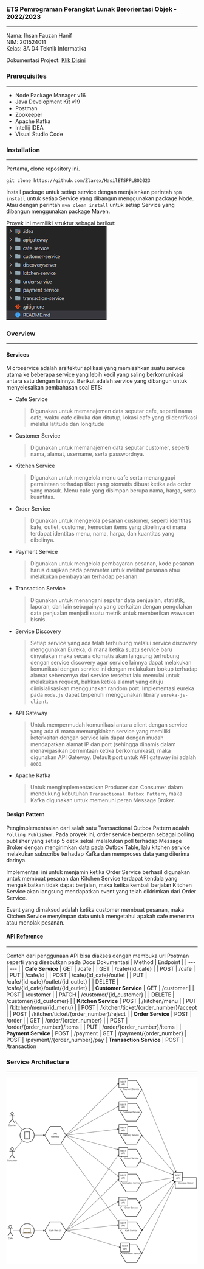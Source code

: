### <b>ETS Pemrograman Perangkat Lunak Berorientasi Objek - 2022/2023</b>

---

Nama: Ihsan Fauzan Hanif\
NIM: 201524011\
Kelas: 3A D4 Teknik Informatika

Dokumentasi Project: [Klik Disini](https://docs.google.com/document/d/1ROC31bRhzpV1mlDWFxzbLG0VXyi_doumuXHkW5tsJZM/edit?usp=sharing)

### <b>Prerequisites</b>

---

- Node Package Manager v16
- Java Development Kit v19
- Postman
- Zookeeper
- Apache Kafka
- Intellij IDEA
- Visual Studio Code

### <b>Installation</b>

---

Pertama, clone repository ini.

```
git clone https://github.com/Zlarex/HasilETSPPLBO2023
```

Install package untuk setiap service dengan menjalankan perintah `npm install` untuk setiap Service yang dibangun menggunakan package Node. Atau dengan perintah `mvn clean install` untuk setiap Service yang dibangun menggunakan package Maven.


Proyek ini memiliki struktur sebagai berikut:\
![Installation](.github/Picture1.png)

### <b>Overview</b>

---

#### <b>Services</b>
Microservice adalah arsitektur aplikasi yang memisahkan suatu service utama ke beberapa service yang lebih kecil yang saling berkomunikasi antara satu dengan lainnya. Berikut adalah service yang dibangun  untuk menyelesaikan pembahasan soal ETS:
- Cafe Service
  > Digunakan untuk memanajemen data seputar cafe, seperti nama cafe, waktu cafe dibuka dan ditutup, lokasi cafe yang diidentifikasi melalui latitude dan longitude
- Customer Service
  > Digunakan untuk memanajemen data seputar customer, seperti nama, alamat, username, serta passwordnya.
- Kitchen Service
  > Digunakan untuk mengelola menu cafe serta menanggapi permintaan terhadap tiket yang otomatis dibuat ketika ada order yang masuk. Menu cafe yang disimpan berupa nama, harga, serta kuantitas.
- Order Service
  > Digunakan untuk mengelola pesanan customer, seperti identitas kafe, outlet, customer, kemudian items yang dibelinya di mana terdapat identitas menu, nama, harga, dan kuantitas yang dibelinya.
- Payment Service
  > Digunakan untuk mengelola pembayaran pesanan, kode pesanan harus disajikan pada parameter untuk melihat pesanan atau melakukan pembayaran terhadap pesanan.
- Transaction Service
  > Digunakan untuk menangani seputar data penjualan, statistik, laporan, dan lain sebagainya yang berkaitan dengan pengolahan data penjualan menjadi suatu metrik untuk memberikan wawasan bisnis.
- Service Discovery
  > Setiap service yang ada telah terhubung melalui service discovery menggunakan Eureka, di mana ketika suatu service baru dinyalakan maka secara otomatis akan langsung terhubung dengan service discovery agar service lainnya dapat melakukan komunikasi dengan service ini dengan melakukan lookup terhadap alamat sebenarnya dari service tersebut lalu memulai untuk melakukan request, bahkan ketika alamat yang dituju diinisialisasikan menggunakan random port. Implementasi eureka pada `node.js` dapat terpenuhi menggunakan library `eureka-js-client`.
- API Gateway
  > Untuk mempermudah komunikasi antara client dengan service yang ada di mana memungkinkan service yang memiliki keterkaitan dengan service lain dapat dengan mudah mendapatkan alamat IP dan port (sehingga dinamis dalam menavigasikan permintaan ketika berkomunikasi), maka digunakan API Gateway. Default port untuk API gateway ini adalah `8080`.
- Apache Kafka
  > Untuk mengimplementasikan Producer dan Consumer dalam mendukung kebutuhan `Transactional Outbox Pattern`, maka Kafka digunakan untuk memenuhi peran Message Broker.

#### <b>Design Pattern</b>
Pengimplementasian dari salah satu Transactional Outbox Pattern adalah `Polling Publisher`. Pada proyek ini, order service berperan sebagai polling publisher yang setiap 5 detik sekali melakukan poll terhadap Message Broker dengan mengirimkan data pada Outbox Table, lalu kitchen service melakukan subscribe terhadap Kafka dan memproses data yang diterima darinya.

Implementasi ini untuk menjamin ketika Order Service berhasil digunakan untuk membuat pesanan dan Kitchen Service terdapat kendala yang mengakibatkan tidak dapat berjalan, maka ketika kembali berjalan Kitchen Service akan langsung mendapatkan event yang telah dikirimkan dari Order Service.

Event yang dimaksud adalah ketika customer membuat pesanan, maka Kitchen Service menyimpan data untuk mengetahui apakah cafe menerima atau menolak pesanan.

#### **API Reference**
---
Contoh dari penggunaan API bisa diakses dengan membuka url Postman seperti yang disebutkan pada Docs Dokumentasi
| Method | Endpoint |
| --- | --- |
| **Cafe Service**
| GET | /cafe |
| GET | /cafe/{id_cafe} |
| POST | /cafe |
| PUT | /cafe/id |
| POST | /cafe/{id_cafe}/outlet |
| PUT | /cafe/{id_cafe}/outlet/{id_outlet} |
| DELETE | /cafe/{id_cafe}/outlet/{id_outlet} |
| **Customer Service**
| GET | /customer |
| POST | /customer |
| PATCH | /customer/{id_customer} |
| DELETE | /customer/{id_customer} |
| **Kitchen Service**
| POST | /kitchen/menu |
| PUT | /kitchen/menu/{id_menu} |
| POST | /kitchen/ticket/{order_number}/accept |
| POST | /kitchen/ticket/{order_number}/reject |
| **Order Service**
| POST | /order |
| GET | /order/{order_number} |
| POST | /order/{order_number}/items |
| PUT | /order/{order_number}/items |
| **Payment Service** 
| POST | /payment
| GET | /payment/{order_number}
| POST | /payment//{order_number}/pay
| **Transaction Service**
| POST | /transaction

### **Service Architecture**

---

![Installation](.github/Picture2.png)